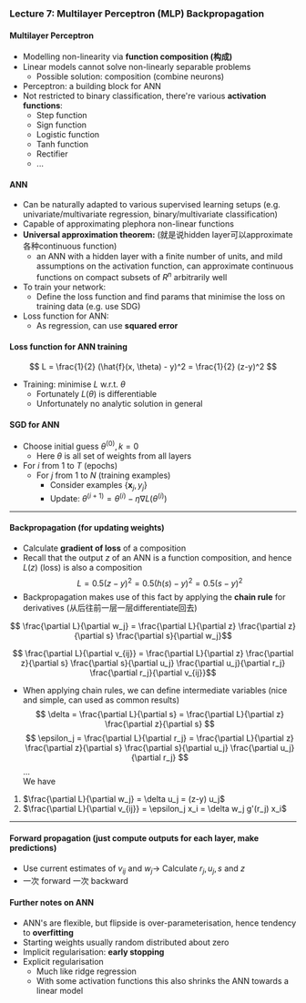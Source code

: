 ### Lecture 7: Multilayer Perceptron (MLP) Backpropagation

#### Multilayer Perceptron
* Modelling non-linearity via **function composition (构成)**
* Linear models cannot solve non-linearly separable problems
  * Possible solution: composition (combine neurons)
* Perceptron: a building block for ANN
* Not restricted to binary classification, there're various **activation functions**:
  * Step function
  * Sign function
  * Logistic function
  * Tanh function
  * Rectifier
  * ...

#### ANN
* Can be naturally adapted to various supervised learning setups (e.g. univariate/multivariate regression, binary/multivariate classification)
* Capable of approximating plephora non-linear functions
* **Universal approximation theorem:** (就是说hidden layer可以approximate各种continuous function)
  * an ANN with a hidden layer with a finite number of units, and mild assumptions on the activation function, can approximate continuous functions on compact subsets of $R^n$ arbitrarily well
* To train your network:
  * Define the loss function and find params that minimise the loss on training data (e.g. use SDG)
* Loss function for ANN:
  * As regression, can use **squared error**

#### Loss function for ANN training
$$ L = \frac{1}{2} (\hat{f}(x, \theta) - y)^2 = \frac{1}{2} (z-y)^2 $$
  * Training: minimise $L$ w.r.t. $\theta$
    * Fortunately $L(\theta)$ is differentiable
    * Unfortunately no analytic solution in general

#### SGD for ANN
* Choose initial guess $\theta^{(0)}, k = 0$
   * Here $\theta$ is all set of weights from all layers
* For $i$ from 1 to $T$ (epochs)
   * For $j$ from 1 to $N$ (training examples)
      * Consider examples $\{\mathbf{x}_j, y_j \}$
      * Update: $\theta^{(i+1)} = \theta^{(i)} - \eta \nabla L(\theta^{(i)})$

---

#### Backpropagation (for updating weights)
* Calculate **gradient of loss** of a composition
* Recall that the output $z$ of an ANN is a function composition, and hence $L(z)$ (loss) is also a composition
$$ L = 0.5(z-y)^2 = 0.5(h(s) - y)^2 = 0.5(s-y)^2 $$
* Backpropagation makes use of this fact by applying the **chain rule** for derivatives (从后往前一层一层differentiate回去)

$$ \frac{\partial L}{\partial w_j} = \frac{\partial L}{\partial z} \frac{\partial z}{\partial s} \frac{\partial s}{\partial w_j}$$

$$ \frac{\partial L}{\partial v_{ij}} = \frac{\partial L}{\partial z} \frac{\partial z}{\partial s} \frac{\partial s}{\partial u_j} \frac{\partial u_j}{\partial r_j} \frac{\partial r_j}{\partial v_{ij}}$$

* When applying chain rules, we can define intermediate variables (nice and simple, can used as common results)
$$ 
    \delta = \frac{\partial L}{\partial s} = \frac{\partial L}{\partial z} \frac{\partial z}{\partial s}
$$
$$
    \epsilon_j = \frac{\partial L}{\partial r_j} = \frac{\partial L}{\partial z} \frac{\partial z}{\partial s} \frac{\partial s}{\partial u_j} \frac{\partial u_j}{\partial r_j}
$$
...  
We have
1. $\frac{\partial L}{\partial w_j} = \delta u_j = (z-y) u_j$
2. $\frac{\partial L}{\partial v_{ij}} = \epsilon_j x_i = \delta w_j g'(r_j) x_i$

---
#### Forward propagation (just compute outputs for each layer, make predictions)
* Use current estimates of $v_{ij}$ and $w_j \rightarrow$ Calculate $r_j, u_j, s$ and $z$
* 一次 forward 一次 backward

#### Further notes on ANN
* ANN's are flexible, but flipside is over-parameterisation, hence tendency to **overfitting**
* Starting weights usually random distributed about zero
* Implicit regularisation: **early stopping**
* Explicit regularisation
  * Much like ridge regression
  * With some activation functions this also shrinks the ANN towards a linear model




